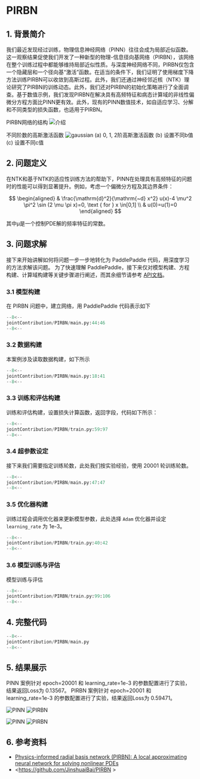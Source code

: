 # PIRBN

## 1. 背景简介

我们最近发现经过训练，物理信息神经网络（PINN）往往会成为局部近似函数。这一观察结果促使我们开发了一种新型的物理-信息径向基网络（PIRBN），该网络在整个训练过程中都能够维持局部近似性质。与深度神经网络不同，PIRBN仅包含一个隐藏层和一个径向基“激活”函数。在适当的条件下，我们证明了使用梯度下降方法训练PIRBN可以收敛到高斯过程。此外，我们还通过神经邻近核（NTK）理论研究了PIRBN的训练动态。此外，我们还对PIRBN的初始化策略进行了全面调查。基于数值示例，我们发现PIRBN在解决具有高频特征和病态计算域的非线性偏微分方程方面比PINN更有效。此外，现有的PINN数值技术，如自适应学习、分解和不同类型的损失函数，也适用于PIRBN。

PIRBN网络的结构
![介绍](pirbn_images/intro.png)

不同阶数的高斯激活函数
![gaussian](pirbn_images/gaussian.png)
(a) 0, 1, 2阶高斯激活函数
(b) 设置不同b值
(c) 设置不同c值

## 2. 问题定义

在NTK和基于NTK的适应性训练方法的帮助下，PINN在处理具有高频特征的问题时的性能可以得到显著提升。例如，考虑一个偏微分方程及其边界条件：

$$
\begin{aligned}
& \frac{\mathrm{d}^2}{\mathrm{~d} x^2} u(x)-4 \mu^2 \pi^2 \sin (2 \mu \pi x)=0, \text { for } x \in[0,1] \\
& u(0)=u(1)=0
\end{aligned}
$$

其中μ是一个控制PDE解的频率特征的常数。

## 3. 问题求解

接下来开始讲解如何将问题一步一步地转化为 PaddlePaddle 代码，用深度学习的方法求解该问题。
为了快速理解 PaddlePaddle，接下来仅对模型构建、方程构建、计算域构建等关键步骤进行阐述，而其余细节请参考 [API文档](../api/arch.md)。

### 3.1 模型构建

在 PIRBN 问题中，建立网络，用 PaddlePaddle 代码表示如下

``` py linenums="44"
--8<--
jointContribution/PIRBN/main.py:44:46
--8<--
```

### 3.2 数据构建

本案例涉及读取数据构建，如下所示

``` py linenums="18"
--8<--
jointContribution/PIRBN/main.py:18:41
--8<--
```

### 3.3 训练和评估构建

训练和评估构建，设置损失计算函数，返回字段，代码如下所示：

``` py linenums="59"
--8<--
jointContribution/PIRBN/train.py:59:97
--8<--
```

### 3.4 超参数设定

接下来我们需要指定训练轮数，此处我们按实验经验，使用 20001 轮训练轮数。

``` py linenums="47"
--8<--
jointContribution/PIRBN/main.py:47:47
--8<--
```

### 3.5 优化器构建

训练过程会调用优化器来更新模型参数，此处选择 `Adam` 优化器并设定 `learning_rate` 为 1e-3。

``` py linenums="40"
--8<--
jointContribution/PIRBN/train.py:40:42
--8<--
```

### 3.6 模型训练与评估

模型训练与评估

``` py linenums="99"
--8<--
jointContribution/PIRBN/train.py:99:106
--8<--
```

## 4. 完整代码

``` py linenums="1" title="main.py"
--8<--
jointContribution/PIRBN/main.py
--8<--
```

## 5. 结果展示

PINN 案例针对 epoch=20001 和 learning\_rate=1e-3 的参数配置进行了实验，结果返回Loss为 0.13567。
PIRBN 案例针对 epoch=20001 和 learning\_rate=1e-3 的参数配置进行了实验，结果返回Loss为 0.59471。

![PINN](pirbn_images/pinn_result.png)
![PIRBN](pirbn_images/pirbn_result.png)

![PINN](pirbn_images/sine_function_4_10.0_0_tanh.png)
![PIRBN](pirbn_images/sine_function_8_10.0_100_gaussian.png)

## 6. 参考资料

- [Physics-informed radial basis network (PIRBN): A local approximating neural network for solving nonlinear PDEs](https://arxiv.org/abs/2304.06234)
- <https://github.com/JinshuaiBai/PIRBN >
